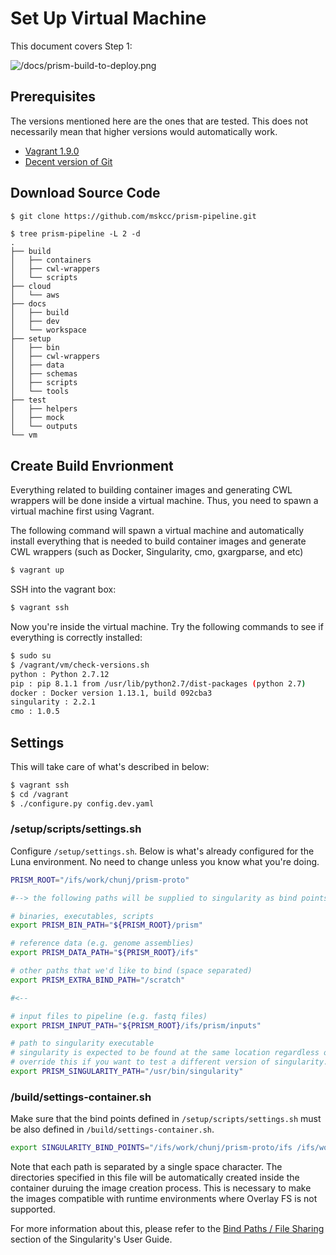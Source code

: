 # Set Up Virtual Machine

This document covers Step 1:

![/docs/prism-build-to-deploy.png](/docs/prism-build-to-deploy.png)

## Prerequisites

The versions mentioned here are the ones that are tested. This does not necessarily mean that higher versions would automatically work.

- [Vagrant 1.9.0](https://www.vagrantup.com/downloads.html)
- [Decent version of Git](https://git-scm.com/downloads)

## Download Source Code

```bash
$ git clone https://github.com/mskcc/prism-pipeline.git
```

```
$ tree prism-pipeline -L 2 -d
.
├── build
│   ├── containers
│   ├── cwl-wrappers
│   └── scripts
├── cloud
│   └── aws
├── docs
│   ├── build
│   ├── dev
│   └── workspace
├── setup
│   ├── bin
│   ├── cwl-wrappers
│   ├── data
│   ├── schemas
│   ├── scripts
│   └── tools
├── test
│   ├── helpers
│   ├── mock
│   └── outputs
└── vm
```

## Create Build Envrionment

Everything related to building container images and generating CWL wrappers will be done inside a virtual machine. Thus, you need to spawn a virtual machine first using Vagrant.

The following command will spawn a virtual machine and automatically install everything that is needed to build container images and generate CWL wrappers (such as Docker, Singularity, cmo, gxargparse, and etc)

```bash
$ vagrant up
```

SSH into the vagrant box:

```bash
$ vagrant ssh
```

Now you're inside the virtual machine. Try the following commands to see if everything is correctly installed:

```bash
$ sudo su
$ /vagrant/vm/check-versions.sh
python : Python 2.7.12
pip : pip 8.1.1 from /usr/lib/python2.7/dist-packages (python 2.7)
docker : Docker version 1.13.1, build 092cba3
singularity : 2.2.1
cmo : 1.0.5
```

## Settings

This will take care of what's described in below:

```bash
$ vagrant ssh
$ cd /vagrant
$ ./configure.py config.dev.yaml
```

### /setup/scripts/settings.sh

Configure `/setup/settings.sh`. Below is what's already configured for the Luna environment. No need to change unless you know what you're doing.

```bash
PRISM_ROOT="/ifs/work/chunj/prism-proto"

#--> the following paths will be supplied to singularity as bind points

# binaries, executables, scripts
export PRISM_BIN_PATH="${PRISM_ROOT}/prism"

# reference data (e.g. genome assemblies)
export PRISM_DATA_PATH="${PRISM_ROOT}/ifs"

# other paths that we'd like to bind (space separated)
export PRISM_EXTRA_BIND_PATH="/scratch"

#<--

# input files to pipeline (e.g. fastq files)
export PRISM_INPUT_PATH="${PRISM_ROOT}/ifs/prism/inputs"

# path to singularity executable
# singularity is expected to be found at the same location regardless of the nodes you're on
# override this if you want to test a different version of singularity.
export PRISM_SINGULARITY_PATH="/usr/bin/singularity"
```

### /build/settings-container.sh

Make sure that the bind points defined in `/setup/scripts/settings.sh` must be also defined in `/build/settings-container.sh`.

```bash
export SINGULARITY_BIND_POINTS="/ifs/work/chunj/prism-proto/ifs /ifs/work/chunj/prism-proto/prism /scratch"
```

Note that each path is separated by a single space character. The directories specified in this file will be automatically created inside the container duruing the image creation process. This is necessary to make the images compatible with runtime environments where Overlay FS is not supported.

For more information about this, please refer to the [Bind Paths / File Sharing](http://singularity.lbl.gov/docs-mount) section of the Singularity's User Guide.
